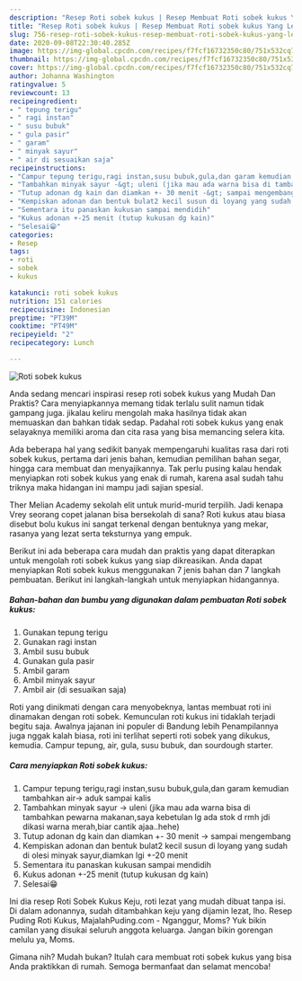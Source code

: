 ```yaml
---
description: "Resep Roti sobek kukus | Resep Membuat Roti sobek kukus Yang Lezat Sekali"
title: "Resep Roti sobek kukus | Resep Membuat Roti sobek kukus Yang Lezat Sekali"
slug: 756-resep-roti-sobek-kukus-resep-membuat-roti-sobek-kukus-yang-lezat-sekali
date: 2020-09-08T22:30:40.285Z
image: https://img-global.cpcdn.com/recipes/f7fcf16732350c80/751x532cq70/roti-sobek-kukus-foto-resep-utama.jpg
thumbnail: https://img-global.cpcdn.com/recipes/f7fcf16732350c80/751x532cq70/roti-sobek-kukus-foto-resep-utama.jpg
cover: https://img-global.cpcdn.com/recipes/f7fcf16732350c80/751x532cq70/roti-sobek-kukus-foto-resep-utama.jpg
author: Johanna Washington
ratingvalue: 5
reviewcount: 13
recipeingredient:
- " tepung terigu"
- " ragi instan"
- " susu bubuk"
- " gula pasir"
- " garam"
- " minyak sayur"
- " air di sesuaikan saja"
recipeinstructions:
- "Campur tepung terigu,ragi instan,susu bubuk,gula,dan garam kemudian tambahkan air-&gt; aduk sampai kalis"
- "Tambahkan minyak sayur -&gt; uleni (jika mau ada warna bisa di tambahkan pewarna makanan,saya kebetulan lg ada stok d rmh jdi dikasi warna merah,biar cantik ajaa..hehe)"
- "Tutup adonan dg kain dan diamkan +- 30 menit -&gt; sampai mengembang"
- "Kempiskan adonan dan bentuk bulat2 kecil susun di loyang yang sudah di olesi minyak sayur,diamkan lgi +-20 menit"
- "Sementara itu panaskan kukusan sampai mendidih"
- "Kukus adonan +-25 menit (tutup kukusan dg kain)"
- "Selesai😁"
categories:
- Resep
tags:
- roti
- sobek
- kukus

katakunci: roti sobek kukus 
nutrition: 151 calories
recipecuisine: Indonesian
preptime: "PT39M"
cooktime: "PT49M"
recipeyield: "2"
recipecategory: Lunch

---
```



![Roti sobek kukus](https://img-global.cpcdn.com/recipes/f7fcf16732350c80/751x532cq70/roti-sobek-kukus-foto-resep-utama.jpg)

Anda sedang mencari inspirasi resep roti sobek kukus yang Mudah Dan Praktis? Cara menyiapkannya memang tidak terlalu sulit namun tidak gampang juga. jikalau keliru mengolah maka hasilnya tidak akan memuaskan dan bahkan tidak sedap. Padahal roti sobek kukus yang enak selayaknya memiliki aroma dan cita rasa yang bisa memancing selera kita.

Ada beberapa hal yang sedikit banyak mempengaruhi kualitas rasa dari roti sobek kukus, pertama dari jenis bahan, kemudian pemilihan bahan segar, hingga cara membuat dan menyajikannya. Tak perlu pusing kalau hendak menyiapkan roti sobek kukus yang enak di rumah, karena asal sudah tahu triknya maka hidangan ini mampu jadi sajian spesial.

Ther Melian Academy sekolah elit untuk murid-murid terpilih. Jadi kenapa Vrey seorang copet jalanan bisa bersekolah di sana? Roti kukus atau biasa disebut bolu kukus ini sangat terkenal dengan bentuknya yang mekar, rasanya yang lezat serta teksturnya yang empuk.


Berikut ini ada beberapa cara mudah dan praktis yang dapat diterapkan untuk mengolah roti sobek kukus yang siap dikreasikan. Anda dapat menyiapkan Roti sobek kukus menggunakan 7 jenis bahan dan 7 langkah pembuatan. Berikut ini langkah-langkah untuk menyiapkan hidangannya.

<!--inarticleads1-->

##### Bahan-bahan dan bumbu yang digunakan dalam pembuatan Roti sobek kukus:

1. Gunakan  tepung terigu
1. Gunakan  ragi instan
1. Ambil  susu bubuk
1. Gunakan  gula pasir
1. Ambil  garam
1. Ambil  minyak sayur
1. Ambil  air (di sesuaikan saja)


Roti yang dinikmati dengan cara menyobeknya, lantas membuat roti ini dinamakan dengan roti sobek. Kemunculan roti kukus ini tidaklah terjadi begitu saja. Awalnya jajanan ini populer di Bandung lebih Penampilannya juga nggak kalah biasa, roti ini terlihat seperti roti sobek yang dikukus, kemudia. Campur tepung, air, gula, susu bubuk, dan sourdough starter. 

<!--inarticleads2-->

##### Cara menyiapkan Roti sobek kukus:

1. Campur tepung terigu,ragi instan,susu bubuk,gula,dan garam kemudian tambahkan air-&gt; aduk sampai kalis
1. Tambahkan minyak sayur -&gt; uleni (jika mau ada warna bisa di tambahkan pewarna makanan,saya kebetulan lg ada stok d rmh jdi dikasi warna merah,biar cantik ajaa..hehe)
1. Tutup adonan dg kain dan diamkan +- 30 menit -&gt; sampai mengembang
1. Kempiskan adonan dan bentuk bulat2 kecil susun di loyang yang sudah di olesi minyak sayur,diamkan lgi +-20 menit
1. Sementara itu panaskan kukusan sampai mendidih
1. Kukus adonan +-25 menit (tutup kukusan dg kain)
1. Selesai😁


Ini dia resep Roti Sobek Kukus Keju, roti lezat yang mudah dibuat tanpa isi. Di dalam adonannya, sudah ditambahkan keju yang dijamin lezat, lho. Resep Puding Roti Kukus, MajalahPuding.com - Nganggur, Moms? Yuk bikin camilan yang disukai seluruh anggota keluarga. Jangan bikin gorengan melulu ya, Moms. 

Gimana nih? Mudah bukan? Itulah cara membuat roti sobek kukus yang bisa Anda praktikkan di rumah. Semoga bermanfaat dan selamat mencoba!
